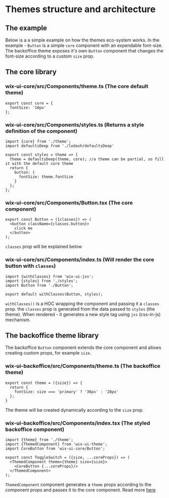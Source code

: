 # Themes structure and architecture

## The example
Below is a a simple example on how the themes eco-system works.
In the example - `Button` is a simple `core` component with an expendable font-size.
The backoffice theme exposes it's own `Button` component that changes the font-size according to a custom `size` prop.

## The core library

### wix-ui-core/src/Components/theme.ts (The core default theme)
```
export const core = {
  fontSize: '10px'
};
```

### wix-ui-core/src/Components/styles.ts (Returns a style definition of the component)
```
import {core} from './theme';
import defaultsDeep from './lodash/defaultsDeep'

export const styles = theme => {
  theme = defaultsDeep(theme, core); //a theme can be partial, so fill it with the default core theme
  return {
    button: {
      fontSize: theme.fontSize
    }
  };
};
```

### wix-ui-core/src/Components/Button.tsx (The core component)
```
export const Button = ({classes}) => (
  <button className={classes.button}>
    click me
  </button>
);
```

`classes` prop will be explained below

### wix-ui-core/src/Components/index.ts (Will render the core button with `classes`)
```
import {withClasses} from 'wix-ui-jss';
import {styles} from './styles';
import Button from './Button';

export default withClasses(Button, styles);
```

`withClasses()` is a HOC wrapping the component and passing it a `classes` prop.
the `classes` prop is generated from the data passed to `styles` (the theme).
When rendered - it generates a new style tag using `jss` (css-in-js) mechanism.

## The backoffice theme library
The backoffice `Button` component extends the core component and allows creating custom props, for example `size`.

### wix-ui-backoffice/src/Components/theme.ts (The backoffice theme)
```
export const theme = ({size}) => {
  return {
    fontSize: size === 'primary' ? '36px' : '20px'
  };
}
```

The theme will be created dynamically according to the `size` prop.

### wix-ui-backoffice/src/Components/index.tsx (The styled backoffice component)
```
import {theme} from './theme';
import {ThemedComponent} from 'wix-ui-theme';
import CoreButton from 'wix-ui-core/Button';

export const ToggleSwitch = ({size, ...coreProps}) => (
  <ThemedComponent theme={theme} size={size}>
    <CoreButton {...coreProps}/>
  </ThemedComponent>
);
```

`ThemedComponent` component generates a `theme` props according to the component props and passes it to the core component. Read more [here](../packages/wix-ui-theme/README.md)
